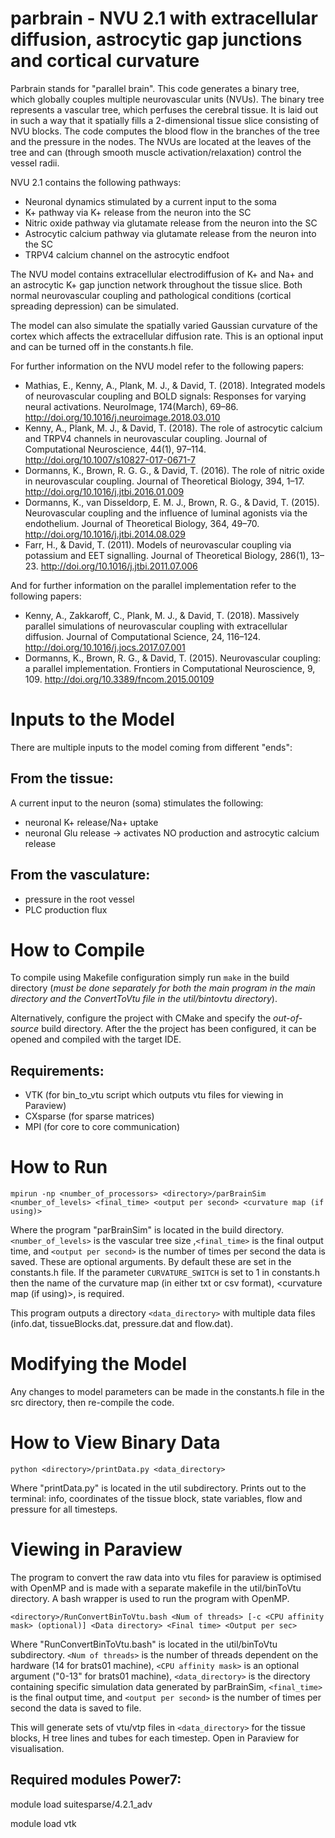 parbrain - NVU 2.1 with extracellular diffusion, astrocytic gap junctions and cortical curvature
========
Parbrain stands for "parallel brain". This code generates a binary tree, which globally couples multiple neurovascular units (NVUs). The binary tree represents a vascular tree, which perfuses the cerebral tissue. It is laid out in such a way that it spatially fills a 2-dimensional tissue slice consisting of NVU blocks. The code computes the blood flow in the branches of the tree and the pressure in the nodes. The NVUs are located at the leaves of the tree and can (through smooth muscle activation/relaxation) control the vessel radii. 

NVU 2.1 contains the following pathways:
* Neuronal dynamics stimulated by a current input to the soma
* K+ pathway via K+ release from the neuron into the SC
* Nitric oxide pathway via glutamate release from the neuron into the SC
* Astrocytic calcium pathway via glutamate release from the neuron into the SC
* TRPV4 calcium channel on the astrocytic endfoot

The NVU model contains extracellular electrodiffusion of K+ and Na+ and an astrocytic K+ gap junction network throughout the tissue slice. Both normal neurovascular coupling and pathological conditions (cortical spreading depression) can be simulated. 

The model can also simulate the spatially varied Gaussian curvature of the cortex which affects the extracellular diffusion rate. This is an optional input and can be turned off in the constants.h file.

For further information on the NVU model refer to the following papers:
* Mathias, E., Kenny, A., Plank, M. J., & David, T. (2018). Integrated models of neurovascular coupling and BOLD signals: Responses for varying neural activations. NeuroImage, 174(March), 69–86. http://doi.org/10.1016/j.neuroimage.2018.03.010
* Kenny, A., Plank, M. J., & David, T. (2018). The role of astrocytic calcium and TRPV4 channels in neurovascular coupling. Journal of Computational Neuroscience, 44(1), 97–114. http://doi.org/10.1007/s10827-017-0671-7
* Dormanns, K., Brown, R. G. G., & David, T. (2016). The role of nitric oxide in neurovascular coupling. Journal of Theoretical Biology, 394, 1–17. http://doi.org/10.1016/j.jtbi.2016.01.009
* Dormanns, K., van Disseldorp, E. M. J., Brown, R. G., & David, T. (2015). Neurovascular coupling and the influence of luminal agonists via the endothelium. Journal of Theoretical Biology, 364, 49–70. http://doi.org/10.1016/j.jtbi.2014.08.029
* Farr, H., & David, T. (2011). Models of neurovascular coupling via potassium and EET signalling. Journal of Theoretical Biology, 286(1), 13–23. http://doi.org/10.1016/j.jtbi.2011.07.006

And for further information on the parallel implementation refer to the following papers:
* Kenny, A., Zakkaroff, C., Plank, M. J., & David, T. (2018). Massively parallel simulations of neurovascular coupling with extracellular diffusion. Journal of Computational Science, 24, 116–124. http://doi.org/10.1016/j.jocs.2017.07.001
* Dormanns, K., Brown, R. G., & David, T. (2015). Neurovascular coupling: a parallel implementation. Frontiers in Computational Neuroscience, 9, 109. http://doi.org/10.3389/fncom.2015.00109

Inputs to the Model
===================
There are multiple inputs to the model coming from different "ends":

From the tissue:
----------------
A current input to the neuron (soma) stimulates the following:
* neuronal K+ release/Na+ uptake
* neuronal Glu release -> activates NO production and astrocytic calcium release

From the vasculature:
---------------------
* pressure in the root vessel
* PLC production flux 


How to Compile
==============
To compile using Makefile configuration simply run `make` in the build directory (*must be done separately for both the main program in the main directory and the ConvertToVtu file in the util/bintovtu directory*). 

Alternatively, configure the project with CMake and specify the *out-of-source* build directory.
After the the project has been configured, it can be opened and compiled with the target IDE. 

Requirements:
-------------
* VTK (for bin_to_vtu script which outputs vtu files for viewing in Paraview)
* CXsparse (for sparse matrices)
* MPI (for core to core communication)

How to Run
==========
`mpirun -np <number_of_processors> <directory>/parBrainSim <number_of_levels> <final_time> <output per second> <curvature map (if using)>`

Where the program "parBrainSim" is located in the build directory. `<number_of_levels>` is the vascular tree size ,`<final_time>` is the final output time, and `<output per second>` is the number of times per second the data is saved. These are optional arguments. By default these are set in the constants.h file. If the parameter `CURVATURE_SWITCH` is set to 1 in constants.h then the name of the curvature map (in either txt or csv format), <curvature map (if using)>, is required.

This program outputs a directory `<data_directory>` with multiple data files (info.dat, tissueBlocks.dat, pressure.dat and flow.dat).

Modifying the Model
===================
Any changes to model parameters can be made in the constants.h file in the src directory, then re-compile the code.	

How to View Binary Data
================
`python <directory>/printData.py <data_directory>`

Where "printData.py" is located in the util subdirectory.
Prints out to the terminal: info, coordinates of the tissue block, state variables, flow and pressure for all timesteps.


Viewing in Paraview
==================
The program to convert the raw data into vtu files for paraview is optimised with OpenMP and is made with a separate makefile in the util/binToVtu directory. A bash wrapper is used to run the program with OpenMP. 

`<directory>/RunConvertBinToVtu.bash <Num of threads> [-c <CPU affinity mask> (optional)] <Data directory> <Final time> <Output per sec>`

Where "RunConvertBinToVtu.bash" is located in the util/binToVtu subdirectory. `<Num of threads>` is the number of threads dependent on the hardware (14 for brats01 machine), `<CPU affinity mask>` is an optional argument ("0-13" for brats01 machine), `<data_directory>` is the directory containing specific simulation data generated by parBrainSim, `<final_time>` is the final output time, and `<output per second>` is the number of times per second the data is saved to file.

This will generate sets of vtu/vtp files in `<data_directory>` for the tissue blocks, H tree lines and tubes for each timestep. Open in Paraview for visualisation.


Required modules Power7:
------------------------
module load suitesparse/4.2.1_adv

module load vtk
